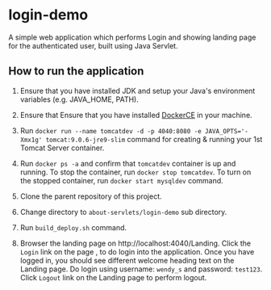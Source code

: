 # login-demo

A simple web application which performs Login and showing landing page for the authenticated user, built using Java Servlet.

## How to run the application

1. Ensure that you have installed JDK and setup your Java's environment variables (e.g. JAVA_HOME, PATH).

2. Ensure that Ensure that you have installed [DockerCE](https://www.docker.com/community-edition#/download) in your machine.

3. Run `docker run --name tomcatdev -d -p 4040:8080 -e JAVA_OPTS='-Xmx1g' tomcat:9.0.6-jre9-slim` command for creating & running your 1st Tomcat Server container.

4. Run `docker ps -a` and confirm that `tomcatdev` container is up and running. To stop the container, run `docker stop tomcatdev`. To turn on the stopped container, run `docker start mysqldev` command.

5. Clone the parent repository of this project.

6. Change directory to `about-servlets/login-demo` sub directory.

7. Run `build_deploy.sh` command.

8. Browser the landing page on http://localhost:4040/Landing. Click the `Login` link on the page , to do login into the application. Once you have logged in, you should see different welcome heading text on the Landing page. Do login using username: `wendy_s` and password: `test123`. Click `Logout` link on the Landing page to perform logout.
